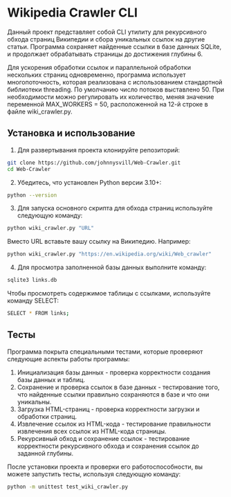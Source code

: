 # Wikipedia Crawler CLI

Данный проект представляет собой CLI утилиту для рекурсивного обхода страниц Википедии и сбора уникальных ссылок на другие статьи. Программа сохраняет найденные ссылки в базе данных SQLite, и продолжает обрабатывать страницы до достижения глубины 6.

Для ускорения обработки ссылок и параллельной обработки нескольких страниц одновременно, программа использует многопоточность, которая реализована с использованием стандартной библиотеки threading. По умолчанию число потоков выставлено 50. При необходимости можно регулировать их количество, меняя значение переменной MAX_WORKERS = 50, расположенной на 12-й строке в файле wiki_crawler.py.

## Установка и использование
1. Для развертывания проекта клонируйте репозиторий:
```bash
git clone https://github.com/johnnysvill/Web-Crawler.git
cd Web-Crawler
```

2. Убедитесь, что установлен Python версии 3.10+:
```bash
python --version
```

3. Для запуска основного скрипта для обхода страниц используйте следующую команду:
```bash
python wiki_crawler.py "URL"
```
Вместо URL вставьте вашу ссылку на Википедию. Например:
```bash
python wiki_crawler.py "https://en.wikipedia.org/wiki/Web_crawler"
```

4. Для просмотра заполненной базы данных выполните команду:
```bash
sqlite3 links.db
```
Чтобы просмотреть содержимое таблицы с ссылками, используйте команду SELECT:
```bash
SELECT * FROM links;
```

## Тесты
Программа покрыта специальными тестами, которые проверяют следующие аспекты работы программы:
1. Инициализация базы данных - проверка корректности создания базы данных и таблиц.
2. Сохранение и проверка ссылок в базе данных - тестирование того, что найденные ссылки правильно сохраняются в базе и что они уникальны.
3. Загрузка HTML-страниц - проверка корректности загрузки и обработки страниц.
4. Извлечение ссылок из HTML-кода - тестирование правильности извлечения всех ссылок из HTML-кода страницы.
5. Рекурсивный обход и сохранение ссылок - тестирование корректности рекурсивного обхода и сохранения ссылок до заданной глубины.

После установки проекта и проверки его работоспособности, вы можете запустить тесты, используя следующую команду:
```bash
python -m unittest test_wiki_crawler.py
```

